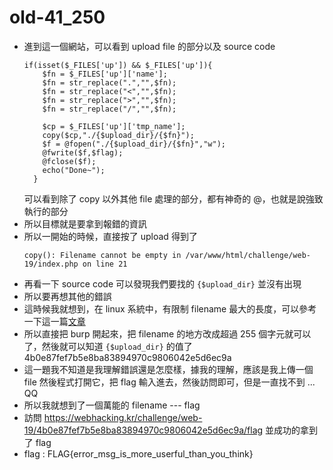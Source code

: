 # old-41_250

* 進到這一個網站，可以看到 upload file 的部分以及 source code 
    ```php=
    if(isset($_FILES['up']) && $_FILES['up']){
        $fn = $_FILES['up']['name'];
        $fn = str_replace(".","",$fn);
        $fn = str_replace("<","",$fn);
        $fn = str_replace(">","",$fn);
        $fn = str_replace("/","",$fn);

        $cp = $_FILES['up']['tmp_name'];
        copy($cp,"./{$upload_dir}/{$fn}");
        $f = @fopen("./{$upload_dir}/{$fn}","w");
        @fwrite($f,$flag);
        @fclose($f);
        echo("Done~");
      }
    ```
    可以看到除了 copy 以外其他 file 處理的部分，都有神奇的 @，也就是說強致執行的部分
* 所以目標就是要拿到報錯的資訊
* 所以一開始的時候，直接按了 upload 得到了 
    ```
    copy(): Filename cannot be empty in /var/www/html/challenge/web-19/index.php on line 21
    ```
* 再看一下 source code 可以發現我們要找的 `{$upload_dir}` 並沒有出現
* 所以要再想其他的錯誤
* 這時候我就想到，在 linux 系統中，有限制 filename 最大的長度，可以參考一下這一篇[文章](https://unix.stackexchange.com/questions/32795/what-is-the-maximum-allowed-filename-and-folder-size-with-ecryptfs)
* 所以直接把 burp 開起來，把 filename 的地方改成超過 255 個字元就可以了，然後就可以知道 `{$upload_dir}` 的值了 4b0e87fef7b5e8ba83894970c9806042e5d6ec9a
* 這一題我不知道是我理解錯誤還是怎麼樣，據我的理解，應該是我上傳一個 file 然後程式打開它，把 flag 輸入進去，然後訪問即可，但是一直找不到 ... QQ
* 所以我就想到了一個萬能的 filename --- flag
* 訪問 https://webhacking.kr/challenge/web-19/4b0e87fef7b5e8ba83894970c9806042e5d6ec9a/flag 並成功的拿到了 flag
* flag : FLAG{error_msg_is_more_userful_than_you_think}
